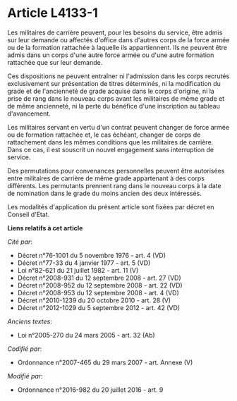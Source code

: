 # Article L4133-1

Les militaires de carrière peuvent, pour les besoins du service, être admis sur leur demande ou affectés d'office dans
d'autres corps de la force armée ou de la formation rattachée à laquelle ils appartiennent. Ils ne peuvent être admis dans un
corps d'une autre force armée ou d'une autre formation rattachée que sur leur demande.

Ces dispositions ne peuvent entraîner ni l'admission dans les corps recrutés exclusivement sur présentation de titres
déterminés, ni la modification du grade et de l'ancienneté de grade acquise dans le corps d'origine, ni la prise de rang dans
le nouveau corps avant les militaires de même grade et de même ancienneté, ni la perte du bénéfice d'une inscription au
tableau d'avancement.

Les militaires servant en vertu d'un contrat peuvent changer de force armée ou de formation rattachée et, le cas échéant,
changer de corps de rattachement dans les mêmes conditions que les militaires de carrière. Dans ce cas, il est souscrit un
nouvel engagement sans interruption de service.

Des permutations pour convenances personnelles peuvent être autorisées entre militaires de carrière de même grade appartenant
à des corps différents. Les permutants prennent rang dans le nouveau corps à la date de nomination dans le grade du moins
ancien des deux intéressés.

Les modalités d'application du présent article sont fixées par décret en Conseil d'Etat.

**Liens relatifs à cet article**

_Cité par_:

  - Décret n°76-1001 du 5 novembre 1976 - art. 4 (VD)
  - Décret n°77-33 du 4 janvier 1977 - art. 5 (VD)
  - Loi n°82-621 du 21 juillet 1982 - art. 11 (V)
  - Décret n°2008-931 du 12 septembre 2008 - art. 27 (VD)
  - Décret n°2008-952 du 12 septembre 2008 - art. 22 (VD)
  - Décret n°2008-953 du 12 septembre 2008 - art. 4 (VD)
  - Décret n°2010-1239 du 20 octobre 2010 - art. 28 (V)
  - Décret n°2012-1029 du 5 septembre 2012 - art. 42 (VD)

_Anciens textes_:

  - Loi n°2005-270 du 24 mars 2005 - art. 32 (Ab)

_Codifié par_:

  - Ordonnance n°2007-465 du 29 mars 2007 - art. Annexe (V)

_Modifié par_:

  - Ordonnance n°2016-982 du 20 juillet 2016 - art. 9

